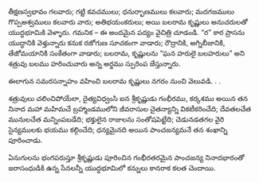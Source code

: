 ﻿తీక్షణస్వభావం గలవారు; గట్టి కవచములు; ధనుర్భాణములు కలవారు; మదగజములు గొప్పఅశ్వములు కలవారు వారు; అతిభయంకరులు; అయి బలరామ కృష్ణులు అనుచరులతో యుద్ధభూమికి వెళ్ళారు. 
గమనిక – ఈ అందమైన పద్యం వైచిత్రి చూడండి. “ర” కార ప్రాసను యుద్ధానికి వెళ్తున్నారు కనుక రజోగుణ సూచకంగా వాడారు; రౌద్రానికి, అగ్నిబీజానికి, తేజోమయానికి సంకేతంగా వాడారు; బలరామ, కృష్ణులను “ఘన హరులై బలహరులు” అని శత్రువు బలము హరించువారు అన్న అర్థము స్పురింప జేస్తున్నారు. 

ఈలాగున సమరసన్నాహం వహించి బలరామ కృష్ణులు నగరం నుంచి వెలువడి. . . 

శత్రువులు చలించిపోయేలా, దైత్యవిధ్వంసి ఐన శ్రీకృష్ణుడు గంభీరము, కర్కశము అయిన తన నినాద మహా మహిమచే బ్రహ్మాండములోని జీవరాసుల చైతన్యాన్ని వికటీకరించేది; దేవతలచేత మునులచేత మన్నింపబడేది; భక్తులైన రాజులను సంతోషపెట్టేది; చెడునడతగల వైరి సైన్యములకు భయము కల్గించేది; ధన్యమైనది అయిన పాంచజన్యమనే తన శంఖాన్ని పూరించాడు. 

ఏనుగులను భంగపరుస్తూ శ్రీకృష్ణుడు పూరించిన గంభీరతరమైన పాంచజన్య నినాదభారంతో జరాసంధుడికి ఉన్న సేనలన్నీ యుద్ధభూమిలో కన్నులు కానరాక కలత చెందాయి. 

